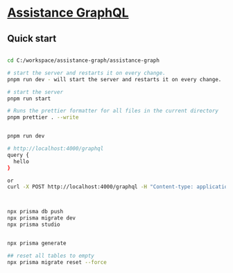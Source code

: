 # [Assistance GraphQL](https://github.com/eat-sleep-code-repeat-it/assistance-graph.git)

## Quick start

```bash

cd C:/workspace/assistance-graph/assistance-graph

# start the server and restarts it on every change.
pnpm run dev - will start the server and restarts it on every change.

# start the server
pnpm run start

# Runs the prettier formatter for all files in the current directory
pnpm prettier . --write


pnpm run dev

# http://localhost:4000/graphql
query {
  hello
}

or 
curl -X POST http://localhost:4000/graphql -H "Content-type: application/json" --data-raw '{"query": "query { hello }"}'



npx prisma db push
npx prisma migrate dev
npx prisma studio


npx prisma generate

## reset all tables to empty
npx prisma migrate reset --force
```
